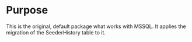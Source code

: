 ﻿# Purpose
This is the original, default package what works with MSSQL. It applies the migration of the SeederHistory table to it.